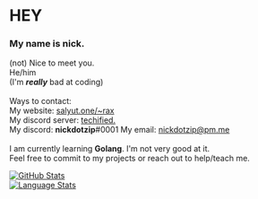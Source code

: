 # HEY
### My name is nick.
(not) Nice to meet you. 
<br>
He/him
<br>
(I'm ***really*** bad at coding)
<br>
<br>
Ways to contact: 
<br>
My website: [salyut.one/~rax](https://salyut.one/~rax "secret message: I hate you")
<br>
My discord server: [techified.](https://discord.gg/SmKMVX4Rsy "this is a great server")
<br>
My discord: **nickdotzip**#0001
My email: nickdotzip@pm.me
<br>
<br>
I am currently learning **Golang**. I'm not very good at it. 
<br>
Feel free to commit to my projects or reach out to help/teach me.

[![GitHub Stats](https://github-readme-stats.vercel.app/api/?username=raxader&count_private=true&theme=tokyonight&showicons=true)]()
<br>
[![Language Stats](https://github-readme-stats.vercel.app/api/top-langs/?username=raxader&langs_count=5&theme=tokyonight)]()
